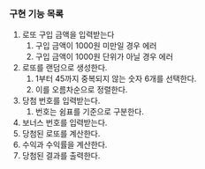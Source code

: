 ### 구현 기능 목록
1. 로또 구입 금액을 입력받는다
   1. 구입 금액이 1000원 미만일 경우 에러
   2. 구입 금액이 1000원 단위가 아닐 경우 에러
2. 로또를 랜덤으로 생성한다.
   1. 1부터 45까지 중복되지 않는 숫자 6개를 선택한다.
   2. 이를 오름차순으로 정렬한다.
3. 당첨 번호를 입력받는다.
   1. 번호는 쉼표를 기준으로 구분한다.
4. 보너스 번호를 입력받는다.
5. 당첨된 로또를 계산한다.
6. 수익과 수익률을 계산한다.
7. 당첨된 결과를 출력한다. 